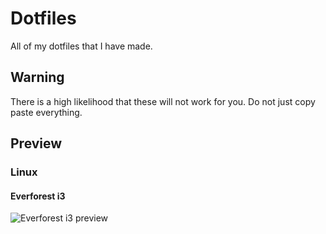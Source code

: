 <!-- markdownlint-disable MD033 -->

# Dotfiles

All of my dotfiles that I have made.

## Warning

There is a high likelihood that these will not work for you. Do not just copy paste everything.

## Preview

### Linux

#### Everforest i3

![Everforest i3 preview](https://preview.redd.it/46a5h4p23dpa1.png?width=960&crop=smart&auto=webp&v=enabled&s=1a9b7de2f863cd66785c52688e9d97bd57f945ef)

